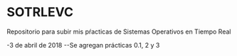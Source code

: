 # SOTRLEVC
Repositorio para subir mis pŕacticas de Sistemas Operativos en Tiempo Real

-3 de abril de 2018
--Se agregan prácticas 0.1, 2 y 3
